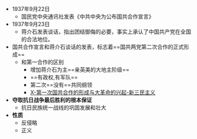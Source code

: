 - 1937年9月22日
	- 国民党中央通讯社发表《中共中央为公布国共合作宣言》
- 1937年9月23日
	- 蒋介石发表谈话，指出团结御侮的必要，事实上承认了中国共产党在全国的合法地位。
- 国共合作宣言和蒋介石谈话的发表，标志着==国共两党第二次合作的正式形成==
	- 和第一合作的区别
		- 增加蒋介石为主==亲英美的大地主阶级==
		- ==有政权,有军队==
		- 第二次==没有==共同纲领
		- [X-第一次国共合作的形成与大革命的兴起-新三民主义](X-第一次国共合作的形成与大革命的兴起-新三民主义.md)
- **夺取抗日战争最后胜利的根本保证**
	- 抗日民族统一战线的巩固发展和壮大
- **性质**
	- 反侵略
	- 正义